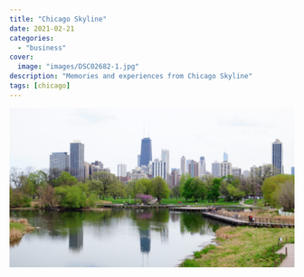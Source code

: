 ```yaml
---
title: "Chicago Skyline"
date: 2021-02-21
categories:
  - "business"
cover:
  image: "images/DSC02682-1.jpg"
description: "Memories and experiences from Chicago Skyline"
tags: [chicago]
---
```


![](images/DSC02682-1-1024x576.jpg)
